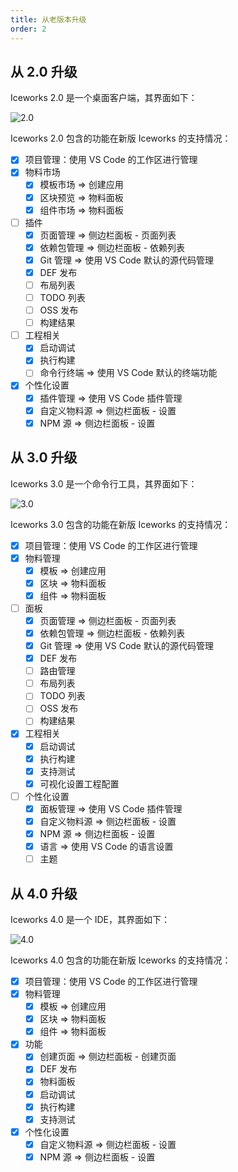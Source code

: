 ```yaml
---
title: 从老版本升级
order: 2
---
```


## 从 2.0 升级

Iceworks 2.0 是一个桌面客户端，其界面如下：

![2.0](https://img.alicdn.com/tfs/TB1v8haSeL2gK0jSZPhXXahvXXa-1042-747.png_790x10000.jpg)

Iceworks 2.0 包含的功能在新版 Iceworks 的支持情况：

- [x] 项目管理：使用 VS Code 的工作区进行管理
- [x] 物料市场
    - [x] 模板市场 => 创建应用
    - [x] 区块预览 => 物料面板
    - [x] 组件市场 => 物料面板
- [ ] 插件
    - [x] 页面管理 => 侧边栏面板 - 页面列表
    - [x] 依赖包管理 => 侧边栏面板 - 依赖列表
    - [x] Git 管理 => 使用 VS Code 默认的源代码管理
    - [x] DEF 发布
    - [ ] 布局列表
    - [ ] TODO 列表
    - [ ] OSS 发布
    - [ ] 构建结果
- [ ] 工程相关
    - [x] 启动调试
    - [x] 执行构建
    - [ ] 命令行终端 => 使用 VS Code 默认的终端功能
- [x] 个性化设置
    - [x] 插件管理 => 使用 VS Code 插件管理
    - [x] 自定义物料源 => 侧边栏面板 - 设置
    - [x] NPM 源 => 侧边栏面板 - 设置

## 从 3.0 升级

Iceworks 3.0 是一个命令行工具，其界面如下：

![3.0](https://img.alicdn.com/tfs/TB1IxBuSXP7gK0jSZFjXXc5aXXa-2880-1800.png_790x10000.jpg)

Iceworks 3.0 包含的功能在新版 Iceworks 的支持情况：

- [x] 项目管理：使用 VS Code 的工作区进行管理
- [x] 物料管理
    - [x] 模板 => 创建应用
    - [x] 区块 => 物料面板
    - [x] 组件 => 物料面板
- [ ] 面板
    - [x] 页面管理 => 侧边栏面板 - 页面列表
    - [x] 依赖包管理 => 侧边栏面板 - 依赖列表
    - [x] Git 管理 => 使用 VS Code 默认的源代码管理
    - [x] DEF 发布
    - [ ] 路由管理
    - [ ] 布局列表
    - [ ] TODO 列表
    - [ ] OSS 发布
    - [ ] 构建结果
- [x] 工程相关
    - [x] 启动调试
    - [x] 执行构建
    - [x] 支持测试
    - [x] 可视化设置工程配置
- [ ] 个性化设置
    - [x] 面板管理 => 使用 VS Code 插件管理
    - [x] 自定义物料源 => 侧边栏面板 - 设置
    - [x] NPM 源 => 侧边栏面板 - 设置
    - [x] 语言 => 使用 VS Code 的语言设置
    - [ ] 主题

## 从 4.0 升级

Iceworks 4.0 是一个 IDE，其界面如下：

![4.0](https://img.alicdn.com/tfs/TB16_pIiWNj0u4jSZFyXXXgMVXa-2880-1754.png_790x10000.jpg)

Iceworks 4.0 包含的功能在新版 Iceworks 的支持情况：

- [x] 项目管理：使用 VS Code 的工作区进行管理
- [x] 物料管理
    - [x] 模板 => 创建应用
    - [x] 区块 => 物料面板
    - [x] 组件 => 物料面板
- [x] 功能
    - [x] 创建页面 => 侧边栏面板 - 创建页面
    - [x] DEF 发布
    - [x] 物料面板
    - [x] 启动调试
    - [x] 执行构建
    - [x] 支持测试
- [x] 个性化设置
    - [x] 自定义物料源 => 侧边栏面板 - 设置
    - [x] NPM 源 => 侧边栏面板 - 设置